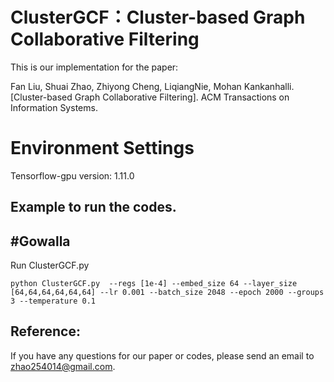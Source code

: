 # ClusterGCF：Cluster-based Graph Collaborative Filtering
This is our implementation for the paper:

Fan Liu, Shuai Zhao, Zhiyong Cheng, LiqiangNie, Mohan Kankanhalli.[Cluster-based Graph Collaborative Filtering]. 
ACM Transactions on Information Systems.

# Environment Settings
Tensorflow-gpu version: 1.11.0

## Example to run the codes.
## #Gowalla
Run ClusterGCF.py
```
python ClusterGCF.py  --regs [1e-4] --embed_size 64 --layer_size [64,64,64,64,64,64] --lr 0.001 --batch_size 2048 --epoch 2000 --groups 3 --temperature 0.1
```
## Reference:

If you have any questions for our paper or codes, please send an email to zhao254014@gmail.com.
